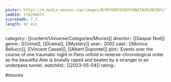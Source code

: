 ```yaml
---
poster: https://m.media-amazon.com/images/M/MV5BNTdhM2FhOWItM2NiNC00YjYwLTkxZGEtYzNhYWM3YzU2NDQzXkEyXkFqcGdeQXVyMTYzMDM0NTU@._V1_SX300.jpg
imdbId: tt0290673
scoreImdb: 7.3
length: 97 min
---
```


category:: [[content/Universe/Categories/Movies]]
director:: [[Gaspar Noé]]
genre:: [[Crime]], [[Drama]], [[Mystery]]
year:: 2002
cast:: [[Monica Bellucci]], [[Vincent Cassel]], [[Albert Dupontel]]
plot:: Events over the course of one traumatic night in Paris unfold in reverse-chronological order as the beautiful Alex is brutally raped and beaten by a stranger in an underpass tunnel.
watchlist:: [[2023-05-04]]
rating::

#movies 

